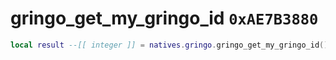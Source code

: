 # gringo_get_my_gringo_id `0xAE7B3880`

```lua
local result --[[ integer ]] = natives.gringo.gringo_get_my_gringo_id()
```